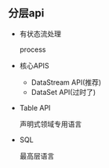 







## 分层api

- 有状态流处理

  process

- 核心APIS

  - DataStream API(推荐)
  - DataSet API(过时了)

- Table API

  声明式领域专用语言

- SQL

  最高层语言

